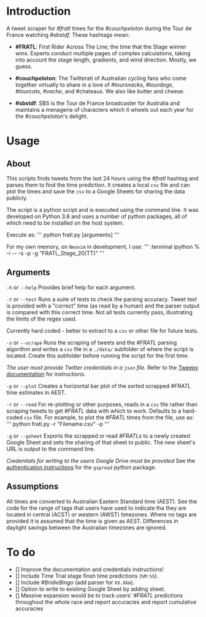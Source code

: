 # Introduction
A tweet scraper for *#fratl* times for the *#couchpeloton* during the Tour de France watching *#sbstdf.* These hashtags mean:
- **#FRATL**: First Rider Across The Line; the time that the Stage winner wins. Experts conduct multiple pages of complex calculations, taking into account the stage length, gradients, and wind direction. Mostly, we guess. 
* **#couchpeloton**: The Twitterati of Australian cycling fans who come together virtually to share in a love of *#toursnacks*, *#tourdogs*, *#tourcats*, *#vache*, and #chateaus. We also like butter and cheese.
- **#sbstdf**: SBS is the Tour de France broadcaster for Australia and maintains a menagerie of characters which it wheels out each year for the *#couchpeloton*'s delight.

# Usage

## About
This scripts finds tweets from the last 24 hours using the *#fratl* hashtag and parses them to find the time prediction. It creates a local `csv` file and can plot the times and save the `csv` to a Google Sheets for sharing the data publicly. 

The script is a python script and is executed using the command line. It was developed on Python 3.8 and uses a number of python packages, all of which need to be installed on the host system.

Execute as:
'''
python fratl.py [arguments]
'''

For my own memory, on `Neovim` in development, I use:
'''
:terminal ipython % -i -- -s -p -g "FRATL_Stage_20(TT)"
'''

## Arguments
`-h` or `--help`
Provides brief help for each argument.

`-t` or `--test` 
Runs a suite of tests to check the parsing accuracy. Tweet text is provided with a "correct" time (as read by a human) and the parser output is compared with this correct time. Not all tests currently pass, illustrating the limits of the regex used.

Currently hard coded - better to extract to a `csv` or other file for future tests.

`-s` or `--scrape`
Runs the scraping of tweets and the *#FRATL* parsing algorithm and writes a `csv` file in a `./data/` subfolder of where the script is located. Create this subfolder before running the script for the first time. 

*The user must provide Twitter credentials in a `json` file*. Refer to the [Tweepy documentation](https://www.tweepy.org/) for instructions.

`-p` or `--plot`
Creates a horizontal bar plot of the sorted scrapped *#FRATL* time estimates in AEST.

`-r` or `--read`
For re-plotting or other purposes, reads in a `csv` file rather than scraping tweets to get *#FRATL* data with which to work. Defaults to a hard-coded `csv` file. For example, to plot the *#FRATL* times from the file, use as:
'''
python fratl.py -r "Filename.csv" -p
'''

`-g` or `--gsheet`
Exports the scrapped or read *#FRATL*s to a newly created Google Sheet and sets the sharing of that sheet to public. The new sheet's URL is output to the command line.

*Credentials for writing to the users Google Drive must be provided* See the [authentication instructions](https://gspread.readthedocs.io/en/latest/oauth2.html) for the `gspread` python package.

## Assumptions
All times are converted to Australian Eastern Standard time (AEST). See the code for the range of tags that users have used to indicate tha they are located in central (ACST) or western (AWST) timezones. Where no tags are provided it is assumed that the time is given as AEST. Differences in daylight savings between the Australian timezones are ignored.

# To do
- [] Improve the documentation and credentials instructions!
- [] Include Time Trial stage finsh time predictions (`%M:%S`).
- [] Include *#BridieBingo* (add parser for `XX.Xkm`). 
- [] Option to write to existing Google Sheet by adding sheet.
- [] Massive expansion would be to track users' *#FRATL* predictions throughout the whole race and report accuracies and report cumulative accuracies

